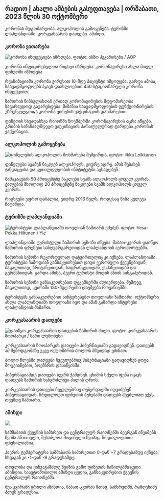 ## რადიო \| ახალი ამბების გასუფთავება \| ორშაბათი, 2023 წლის 30 ოქტომბერი

კორონას მდგომარეობა. ალკოჰოლის გამოყენება. ტურიზმი ლაპლანდიაში. კორკეასაარის დათვები. ამინდი.

### კორონა ვითარება

![კორონა ინფექციები იზრდება. ფოტო: ისმო პეკარინენი / AOP](https://images.cdn.yle.fi/image/upload/c_crop,h_1992,w_3543,x_0,y_232/ar_1.777777777777777,c_fill,g_57,w_1.q_auto:eco/f_auto/fl_lossy/v1698673937/39-1193332653fb40a9c4a2)

კორონა ინფიცირებულთა რიცხვი იზრდება. კორონავირუსი ახლა მთელ ფინეთში იზრდება.

რეანიმაციაში კორონა ვირუსით 10-მდე პაციენტი იმყოფება. გარდა ამისა, საავადმყოფოებს ჰყავს დაახლოებით 450 სტაციონარული კორონა ინფექციით.

ზამთრის წინსვლასთან ერთად კორონავირუსის მდგომარეობა სავარაუდოდ გაუარესდება. მიზანია საავადმყოფოების ფუნქციონირების უზრუნველყოფა კორონა ვირუსის ვაქცინაციის დახმარებით.

ფინეთის სხვადასხვა რაიონში ნოემბერში კორონავირუსის აცრა იწყება. გრიპის საწინააღმდეგო ვაქცინაციის პარალელურად ტარდება კორონას ვაქცინაცია.

### ალკოჰოლის გამოყენება

![ფინელების ალკოჰოლის მოხმარება შემცირდა. ფოტო: Ilkka Loikkanen](https://images.cdn.yle.fi/image/upload/c_crop,h_2160,w_3840,x_0,y_325/ar_1.7777777777777777,c_fill,g_faces,h_1200,h_pr.eco/f_auto/fl_lossy/v1682602904/39-1105424644a7b35b4046)

ფინელები სვამენ ნაკლებ ალკოჰოლს, ვიდრე ადრე. ამის შესახებ ჯანდაცვისა და კეთილდღეობის ინსტიტუტში აცხადებენ.

მამაკაცების 50 პროცენტზე ნაკლები სვამს ალკოჰოლს ყოველ კვირას. ქალების მხოლოდ 20 პროცენტზე ნაკლები სვამს ალკოჰოლს ყოველ კვირას.

რიცხვები უფრო დაბალია, ვიდრე 2016 წელს, როდესაც წინა კვლევა ჩატარდა.

### ტურიზმი ლაპლანდიაში

![ტურისტები ლაპლანდიაში თოვლიან ზამთარს ეძებენ. ფოტო: Vesa-Pekka Hiltunen / Yle](https://images.cdn.yle.fi/image/upload/c_crop,h_3375,w_6000,x_0,y_473/ar_1.777777777777777,c_fill_1_270,c_fill_1_70,h_3375,w_6000,x_0,y_473/ar_1.777777777777777,c_fill_1_270,h_6.0/q_auto:eco/f_auto/fl_lossy/v1673250132/39-105687963bbc441bd57b)

ლაპლანდიაში ტურისტული ზამთრის სეზონი იწყება. შაბათ-კვირას დაიწყო ზამთრის ფრენები საზღვარგარეთიდან ლაპლანდიის აეროპორტებში.

ზამთრის სეზონი რეკორდულად დატვირთულიც კი იქნება. ლაპლანდიაში ტურისტები ჩამოდიან განსაკუთრებით დიდი ევროპული ქვეყნებიდან, მაგალითად, ბრიტანეთიდან, საფრანგეთიდან, ესპანეთიდან და გერმანიიდან. გარდა ამისა, ბევრი ტურისტი მოდის აზიის სინგაპურიდან.

ზამთრის სეზონი განსაკუთრებით დეკემბერში ძლიერდება. შემდეგ, მაგალითად, კვირაში 130-მდე რეისი დაეშვება როვანიემში.

ტურისტებს განსაკუთრებით აინტერესებთ თოვლიანი ზამთარი. ოქტომბერი ახლა ლაპლანდიაში თოვლიანი იყო და ამან გაზარდა ინტერესი ლაპლანდიის მიმართ.

### კორკეასაარის დათვები

![დაიწყო კორკეასაარის დათვების ზამთრის ძილი. ფოტო: კორკეასაარის ზოოპარკი / მარი ლემონენი](https://images.cdn.yle.fi/image/upload/c_crop,h_3239,w_5759,x_0,y_0/ar_1.777777777777777,c_fill,g_51,0pr./q_auto:eco/f_auto/fl_lossy/v1698664391/39-1193141653f687431ff4)

კორკეასაარის ზოოპარკის დათვები ჰიბერნაციაში გადავიდნენ. დათვებს ამ შემოდგომაზე უკვე ოქტომბრის ბოლოს მშვიდად ეძინათ.

ბოლო წლებში დათვები ჩვეულებრივ ჰიბერნაციაში გადავიდნენ ცოტა მოგვიანებით, ნოემბრის დასაწყისში.

ჰიბერნაციამდე დათვები ბევრს ჭამდნენ. ცხიმის სქელი ფენა იცავს დათვებს ზამთრის ხანგრძლივი ძილის დროს.

კორკეასაარის დათვები ჩვეულებრივ თებერვალში იღვიძებენ ჰიბერნაციიდან. ჩრდილოეთ ფინეთის ბუნებაში დათვებს შეუძლიათ ექვს თვემდე ზამთარი.

### ამინდი

![](https://images.cdn.yle.fi/image/upload/c_crop,h_1080,w_1919,x_0,y_0/ar_1.777777777777777,c_fill,g_faces,h_675,w_121200df_auto/fl_lossy/v1698681609/39-1193390653fd2ed08682)

სამშაბათს ქვეყნის სამხრეთ და ცენტრალურ რაიონებში ბევრგან იწვიმებს წვიმა ან თოვლი, შესაძლოა მოყინული წვიმაც. ჩრდილოეთით ფხვნილიანია.

ჰაერის ტემპერატურა სამშაბათს სამხრეთით 0-დან +7 გრადუსამდე იქნება, სხვაგან კი -1-დან -9 გრადუსამდე.

თოვლისა და ყინვაგამძლე წვიმის გამო ფინეთის ნაწილებში ცუდი ამინდია. საავტომობილო ამინდი ცუდია, განსაკუთრებით ქვეყნის ცენტრალურ რაიონებში.

შუა კვირაში გრილი ამინდია, შაბათ-კვირას მაინც, სამხრეთში, რამდენიმე პლუს გრადუსია.